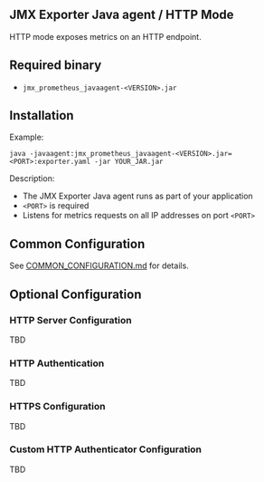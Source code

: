 JMX Exporter Java agent / HTTP Mode
---

HTTP mode exposes metrics on an HTTP endpoint.

## Required binary

- `jmx_prometheus_javaagent-<VERSION>.jar`

## Installation

Example:

```shell
java -javaagent:jmx_prometheus_javaagent-<VERSION>.jar=<PORT>:exporter.yaml -jar YOUR_JAR.jar
```

Description:

- The JMX Exporter Java agent runs as part of your application
- `<PORT>` is required
- Listens for metrics requests on all IP addresses on port `<PORT>`

## Common Configuration

See [COMMON_CONFIGURATION.md](../COMMON_CONFIGURATION.md) for details.

## Optional Configuration

### HTTP Server Configuration 

TBD

### HTTP Authentication

TBD

### HTTPS Configuration

TBD

### Custom HTTP Authenticator Configuration

TBD
